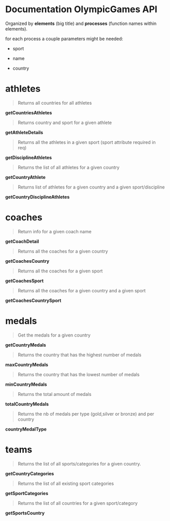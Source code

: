 # Documentation OlympicGames API

Organized by **elements** (big title) and **processes** (function names within elements).

for each process a couple parameters might be needed:

- sport

- name

- country

# athletes

> Returns all countries for all athletes

**getCountriesAthletes**

> Returns country and sport for a given athlete

**getAthleteDetails**

> Returns all the athletes in a given sport (sport attribute required in req)

**getDisciplineAthletes**

> Returns the list of all athletes for a given country

**getCountryAthlete**

> Returns list of athletes for a given country and a given sport/discipline

**getCountryDisciplineAthletes**

# coaches

> Return info for a given coach name

**getCoachDetail**

> Returns all the coaches for a given country

**getCoachesCountry**

> Returns all the coaches for a given sport

**getCoachesSport**

> Returns all the coaches for a given country and a given sport

**getCoachesCountrySport**

# medals

> Get the medals for a given country

**getCountryMedals**

> Returns the country that has the highest number of medals

**maxCountryMedals**

> Returns the country that has the lowest number of medals

**minCountryMedals**

> Returns the total amount of medals

**totalCountryMedals**

> Returns the nb of medals per type (gold,silver or bronze) and per country

**countryMedalType**

# teams

> Returns the list of all sports/categories for a given country.

**getCountryCategories**


> Returns the list of all existing sport categories

**getSportCategories**

> Returns the list of all countries for a given sport/category

**getSportsCountry**
